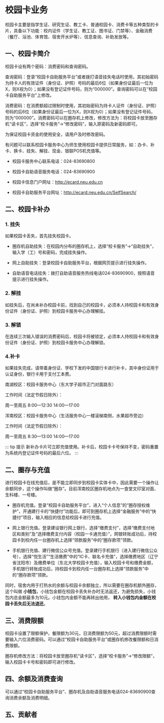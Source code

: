 # 校园卡业务 <Badge type="tip" text="2024年3月19日" />

校园卡主要是指学生证、研究生证、教工卡、普通校园卡、消费卡等五种类型的卡片，具备以下功能：校内证件（学生证、教工证、图书证、门禁等）、金融消费（餐厅、浴池、体育馆、宿舍开水炉等）、信息查询、补助发放等。

## 一、校园卡简介

校园卡设有两个密码：消费密码和查询密码。

查询密码：登录“校园卡自助服务平台”或者拨打语音挂失电话时使用，其初始密码为持卡人的有效证件（身份证、护照）号码的最后6位（如果身份证最后一位为X，则X视为0）；如果没有登记证件号码，则为“000000”。查询密码可以在“校园卡自助服务平台”上修改。

消费密码：在消费额超过限制时使用，其初始密码为持卡人证件（身份证、护照）号码的后6位（如果身份证最后一位为X，则X视为0）；如果没有登记证件号码，则为“000000”。消费密码可以在圈存机上修改，修改方法为：将校园卡放至圈存机“读卡区”，选择“校卡服务”->“修改密码”，输入原密码及新密码即可。

为保证校园卡资金的使用安全，请用户及时修改密码。


有问题可以联系校园卡服务中心为师生使用校园卡提供日常服务，如：办卡、补卡、换卡、挂失、解挂、现金、银联POS机充值等。

 - 校园卡服务中心联系电话：024-83690800

 - 校园卡自助语音服务电话：024-83690900

 - 校园卡信息门户网址：http://ecard.neu.edu.cn

 - 校园卡自助服务平台网址：http://ecard.neu.edu.cn/SelfSearch/



## 二、校园卡补办

### 1. 挂失
如果校园卡丢失，首先挂失校园卡。

 - 圈存机自助挂失：在校园内分布的圈存机上，选择“校卡服务”->“自助挂失”，输入学（工）号和密码，完成挂失操作。

 - 网上自助挂失：登录校园卡自助服务平台，根据网页提示进行挂失操作。

 - 自助语音电话挂失：拨打自助语音服务热线电话024-83690900，按照语音提示进行挂失操作。

### 2. 解挂
如挂失后，在尚未补办校园卡前，找到自己的校园卡，必须本人持校园卡和有效身份证件（身份证、护照）到校园卡服务中心办理解挂。


### 3. 解锁
在连续三次输入错误的消费密码后，校园卡将被锁定，必须本人持校园卡和有效身份证件（身份证、护照）到校园卡服务中心办理解锁。

### 4.补卡
如果挂失完成，请带着身份证、学校下发的中国银行卡进行补卡，其中身份证用于认证身份，银行卡用于支付工本费。

南湖校区：校园卡服务中心（东大学子超市正门对面路东）

工作时间（法定节假日除外）：

周一至周五  8:00—12:30  14:00—17:00

浑南校区：校园卡服务中心（生活服务中心一楼滚梯南侧，水果超市旁边）

工作时间（法定节假日除外）：

周一至周五  8:30—13:00  14:00—17:00

::: tip 提示
新补办卡片可立即充值使用。补卡后，校园卡卡号保持不变，密码重置为系统内登记证件号码的最后六位。
:::

## 二、圈存与充值
进行校园卡在线充值后，是不能立即同步到校园卡实体卡中，因此需要一个操作让余额同步，这个操作叫做“圈存”。目前浑南校区圈存机地点为一食堂文印室对面、生科楼、一号楼。
 - 圈存机充值。登录“校园卡自助服务平台”，进入“个人信息”的“圈存授权维护”，开通建行卡的“快捷付”功能后，即可到圈存机上选择“金融服务”中的“快捷付”项目，输入相应的信息给校园卡进行充值。

 - 网上银行充值。登录建设银行网上银行，选择“缴费支付”，选择“缴费支付地区和类别”及“选择缴费支付内容（校园一卡通充值）”，网银转账成功后，持校园卡到校内任一台圈存机上选择“领款服务”中的“圈存款项”领款。

 - 手机银行充值、建行微信公众号充值。登录建行手机银行（进入建行微信公众号），选择“悦生活”“生活缴费”中的“IC卡、联名卡充值”，选择缴费地区（辽宁省沈阳市）及缴费单位（东北大学校园卡充值），输入校园卡号和缴费金额，手机银行转账成功后，持校园卡到校内任一台圈存机上选择“领款服务”中的“圈存款项”领款。

同时，宿舍内用于打热水的余额与校园卡余额独立，所以需要在圈存机额外圈存，这个叫做 **小钱包**，小钱包金额在校园卡丢失补办时无法返还，为避免损失，小钱包内总金额最多为10元。小钱包内金额不能再转出他用， **转入小钱包内金额在校园卡丢失后无法退还**。

## 三、消费限额
校园卡设置了限额保护，餐限额为30元，日消费限额为50元，超过消费限额时需要输入六位消费密码。可以通过“校园卡自助服务平台”或圈存机修改餐限额和日消费限额。

圈存机修改方法：将校园卡放至圈存机“读卡区”，选择“校卡服务”->“修改限额”，输入校园卡卡号和密码即可进行修改。

## 四、余额及消费查询
可以通过“校园卡自助服务平台”、圈存机及自助语音服务电话024-83690900查询消费余额及消费明细。

## 五、贡献者
<VPTeamMembers size="small" :members="members" />


<script setup>
import { VPTeamMembers } from 'vitepress/theme'

const members = [
   {
    avatar: '/suli.jpg',
    name: '苏璃',
    title: '本页内容贡献者',
    // links: [
    //   { icon: 'github', link: 'https://github.com/yyx990803' },
    //   { icon: 'twitter', link: 'https://twitter.com/youyuxi' }
    // ]
  },
]
</script>
